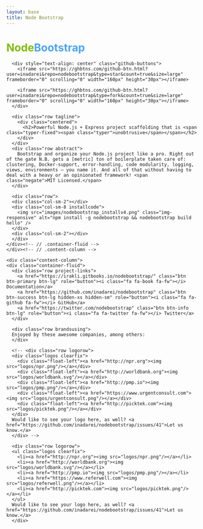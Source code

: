 ```yaml
---
layout: base
title: Node Bootstrap
---
```



  <body id="homepage">
  <div class="top-part">
    <div class="content-column">
    <div class="container-fluid">
      <div class="row">
        <h1><span style="color: #80BD01">Node</span><span style="color: #48A5F8">Bootstrap</span></h1>
      </div>
      
      <div style="text-align: center" class="github-buttons">
        <iframe src="https://ghbtns.com/github-btn.html?user=inadarei&repo=nodebootstrap&type=star&count=true&size=large" frameborder="0" scrolling="0" width="160px" height="30px"></iframe>
        
        <iframe src="https://ghbtns.com/github-btn.html?user=inadarei&repo=nodebootstrap&type=fork&count=true&size=large" frameborder="0" scrolling="0" width="160px" height="30px"></iframe>
      </div>
      
      <div class="row tagline">
        <div class="centered">
          <h2>Powerful Node.js + Express project scaffolding that is <span class="typer-fixed"><span class="typer">unobtrusive</span></span></h2>
        </div>
      </div>
      <div class="row abstract">
        Bootstrap and organize your Node.js project like a pro. Right out of the gate N.B. gets a [metric] ton of boilerplate taken care of: clustering, Docker-support, error-handling, code modularity, logging, views, environments – you name it. And all of that without having to deal with a heavy or an opinionated framework! <span class="negate">MIT Licensed.</span>
      </div>
      
      <div class="row">
      <div class="col-sm-2"></div>
      <div class="col-sm-8 installcode">
        <img src="images/nodebootstrap_installv4.png" class="img-responsive" alt="npm install -g nodebootstrap && nodebootstrap build hello" />
      </div>
      <div class="col-sm-2"></div>
      </div>
    </div><!-- // .container-fluid -->
    </div><!-- // .content-column -->
  </div><!-- // .top-part -->
      
    <div class="content-column">
    <div class="container-fluid">
      <div class="row project-links">
        <a href="https://irakli.gitbooks.io/nodebootstrap/" class="btn btn-primary btn-lg" role="button"><i class="fa fa-book fa-fw"></i> Documentation</a>
        <a href="https://github.com/inadarei/nodebootstrap" class="btn btn-success btn-lg hidden-xs hidden-sm" role="button"><i class="fa fa-github fa-fw"></i> GitHub</a>
        <a href="https://twitter.com/nodebootstrap" class="btn btn-info btn-lg" role="button"><i class="fa fa-twitter fa-fw"></i> Twitter</a>
      </div>
      
      <div class="row brandsusing">
      Enjoyed by these awesome companies, among others:
      </div>
      
      <!-- <div class="row logorow">
      <div class="logos clearfix">
        <div class="float-left"><a href="http://npr.org"><img src="logos/npr.png"/></a></div>
        <div class="float-left"><a href="http://worldbank.org"><img src="logos/worldbank.svg"/></a></div>
        <div class="float-left"><a href="http://pmp.io"><img src="logos/pmp.png"/></a></div>          
        <div class="float-left"><a href="https://www.urgentconsult.com"><img src="logos/urgentconsult.png"/></a></div>
        <div class="float-left"><a href="http://picktek.com"><img src="logos/picktek.png"/></a></div>
      </div>
      Would like to see your logo here, as well? <a href="https://github.com/inadarei/nodebootstrap/issues/41">Let us know.</a>
      </div> -->

      <div class="row logorow">
      <ul class="logos clearfix">
        <li><a href="http://npr.org"><img src="logos/npr.png"/></a></li>
        <li><a href="http://worldbank.org"><img src="logos/worldbank.svg"/></a></li>
        <li><a href="http://pmp.io"><img src="logos/pmp.png"/></a></li>          
        <li><a href="https://www.referwell.com"><img src="logos/referwell.png"/></a></li>
        <li><a href="http://picktek.com"><img src="logos/picktek.png"/></a></li>
      </ul>
      Would like to see your logo here, as well? <a href="https://github.com/inadarei/nodebootstrap/issues/41">Let us know.</a>
      </div>
                      
  </div><!--// .container-fluid -->
  </div><!--// .content-column -->
    
  <script src="js/jquery-2.1.4.min.js"></script>
  <script src="js/typed.min.js"></script> <!-- http://www.mattboldt.com/demos/typed-js/ -->
  
  <script>
  $(function(){
      $(".typer").typed({
        strings: ["unopinionated", "lightweight", "unobtrusive"],
        typeSpeed: 0
      });
  });
  </script>

  </body>
